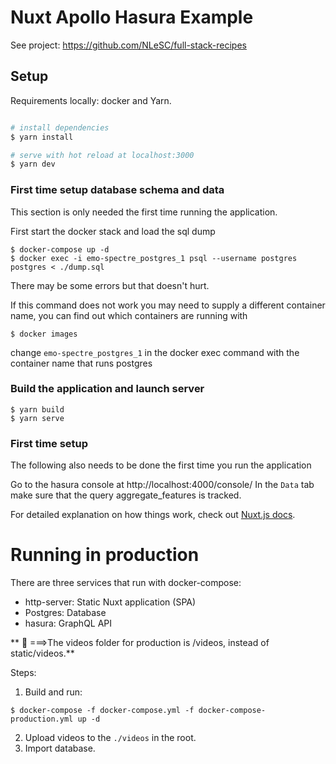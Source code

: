 # Nuxt Apollo Hasura Example

See project: https://github.com/NLeSC/full-stack-recipes

## Setup

Requirements locally: docker and Yarn.

```bash

# install dependencies
$ yarn install

# serve with hot reload at localhost:3000
$ yarn dev
```

### First time setup database schema and data

This section is only needed the first time running the application.

First start the docker stack and load the sql dump

```
$ docker-compose up -d
$ docker exec -i emo-spectre_postgres_1 psql --username postgres postgres < ./dump.sql
```

There may be some errors but that doesn't hurt.

If this command does not work you may need to supply a different container name,
you can find out which containers are running with

```
$ docker images
```

change `emo-spectre_postgres_1` in the docker exec command with the container name that runs postgres

### Build the application and launch server

```
$ yarn build
$ yarn serve
```

### First time setup

The following also needs to be done the first time you run the application

Go to the hasura console at http://localhost:4000/console/
In the `Data` tab make sure that the query aggregate_features is tracked.

For detailed explanation on how things work, check out [Nuxt.js docs](https://nuxtjs.org).

# Running in production

There are three services that run with docker-compose:

- http-server: Static Nuxt application (SPA)
- Postgres: Database
- hasura: GraphQL API

** 🚨 ===>The videos folder for production is /videos, instead of static/videos.**

Steps:

1. Build and run: 
```shell
$ docker-compose -f docker-compose.yml -f docker-compose-production.yml up -d
```
   
2. Upload videos to the `./videos` in the root.
3. Import database.
